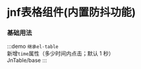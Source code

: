 <!--
 * @Author: yangyu 1431330771@qq.com
 * @Date: 2023-09-20 15:33:44
 * @LastEditors: yangyu 1431330771@qq.com
 * @LastEditTime: 2023-09-22 09:37:29
 * @FilePath: \jnf-ui-master\docs\components\JnTable\base.md
 * @Description: 这是默认设置,请设置`customMade`, 打开koroFileHeader查看配置 进行设置: https://github.com/OBKoro1/koro1FileHeader/wiki/%E9%85%8D%E7%BD%AE
-->
# jnf表格组件(内置防抖功能)

### 基础用法

:::demo `继承el-table` <br/>新增`time`属性（多少时间内点击；默认 1 秒）<br/>
JnTable/base
:::
